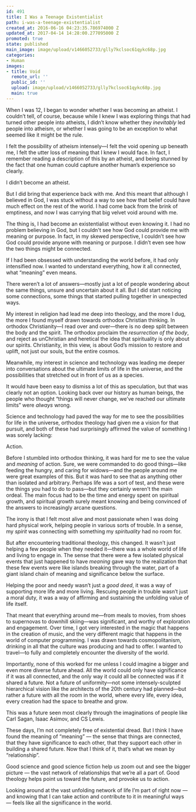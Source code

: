 ```yaml
---
id: 491
title: I Was a Teenage Existentialist
path: i-was-a-teenage-existentialist
created_at: 2016-06-16 04:23:35.786974000 Z
updated_at: 2017-04-14 14:28:00.277095000 Z
promoted: true
state: published
main_image: image/upload/v1466052733/glly7kclsoc61qykc68p.jpg
categories:
- Human
images:
- title: Void
  remote_url: ''
  public_id: ''
  upload: image/upload/v1466052733/glly7kclsoc61qykc68p.jpg
  main: true
---
```

When I was 12, I began to wonder whether I was becoming an atheist. I couldn’t tell, of course, because while I knew I was exploring things that had turned other people into atheists, I didn’t know whether they *inevitably* led people into atheism, or whether I was going to be an exception to what seemed like it might be the rule.

I felt the possibility of atheism intensely—I felt the void opening up beneath me, I felt the utter loss of meaning that I knew I would face. In fact, I remember reading a description of this by an atheist, and being stunned by the fact that one human could capture another human’s experience so clearly. 

I didn’t become an atheist. 

But I did bring that experience back with me. And this meant that although I believed in God, I was stuck without a way to see how that belief could have much effect on the rest of the world. I had come back from the brink of emptiness, and now I was carrying that big velvet void around with me. 

The thing is, I had become an existentialist without even knowing it. I had no problem believing in God, but I couldn't see how God could provide me with meaning or purpose. In fact, in my skewed perspective, I couldn’t see how God could provide anyone with meaning or purpose. I didn’t even see how the two things might be connected.

If I had been obsessed with understanding the world before, it had only intensified now. I wanted to understand everything, how it all connected, what “meaning” even means. 

There weren’t a lot of answers—mostly just a lot of people wondering about the same things, unsure and uncertain about it all. But I did start noticing some connections, some things that started pulling together in unexpected ways. 

My interest in religion had lead me deep into theology, and the more I dug, the more I found myself drawn towards orthodox Christian thinking. In orthodox Christianity—I read over and over—there is no deep split between the body and the spirit. The orthodox proclaim the *resurrection of the body*,  and reject as unChristian and heretical the idea that spirituality is only about our spirits. Christianity, in this view, is about God’s mission to restore and uplift, not just our souls, but the entire cosmos.

Meanwhile, my interest in science and technology was leading me deeper into conversations about the ultimate limits of life in the universe, and the possibilities that stretched out in front of us as a species. 

It would have been easy to dismiss a lot of this as speculation, but that was clearly not an option. Looking back over our history as human beings, the people who thought “things will never change, we’ve reached our ultimate limits” were *always* wrong.

Science and technology had paved the way for me to see the possibilities for life in the universe, orthodox theology had given me a vision for that pursuit, and both of these had surprisingly affirmed the value of something I was sorely lacking:

Action.

Before I stumbled into orthodox thinking, it was hard for me to see the value and *meaning* of action. Sure, we were commanded to do good things—like feeding the hungry, and caring for widows—and the people around me were great examples of this. But it was hard to see that as anything other than isolated and arbitrary. Perhaps life was a sort of test, and these were the things you had to do to pass—but they certainly weren’t the main ordeal. The main focus had to be the time and energy spent on spiritual growth, and spiritual growth surely meant knowing and being convinced of the answers to increasingly arcane questions.

The irony is that I felt most alive and most passionate when I was doing hard physical work, helping people in various sorts of trouble. In a sense, my *spirit* was connecting with something my *spirituality* had no room for.

But after encountering traditional theology, this changed. It wasn’t just helping a few people when they needed it—there was a whole world of life and living to engage in. The sense that there were a few isolated physical events that just happened to have *meaning* gave way to the realization that these few events were like islands breaking through the water, part of a giant island chain of meaning and significance below the surface.

Helping the poor and needy wasn’t just a *good deed*, it was a way of supporting more life and more living. Rescuing people in trouble wasn’t just a moral duty, it was a way of affirming and sustaining the unfolding value of life itself.

That meant that everything around me—from meals to movies, from shoes to supernovas to downhill skiing—was significant, and worthy of exploration and engagement. Over time, I got very interested in the magic that happens in the creation of music, and the very different magic that happens in the world of computer programming. I was drawn towards cosmopolitanism, drinking in all that the culture was producing and had to offer. I wanted to travel—to fully and completely encounter the diversity of the world.

Importantly, none of this worked for me unless I could imagine a bigger and even more diverse future ahead. All the world could only have significance if it was all connected, and the only way it could all be connected was if it shared a future. Not a future of uniformity—not some intensely-sculpted hierarchical vision like the architects of the 20th century had planned—but rather a future with all the room in the world, where every life, every idea, every creation had the space to breathe and grow.

This was a future seen most clearly through the imaginations of people like Carl Sagan, Isaac Asimov, and CS Lewis. 

These days, I’m not completely free of existential dread. But I think I have found the meaning of “meaning” — the sense that things are connected, that they have significance to each other, that they support each other in building a shared future. Now that I think of it, that’s what we mean by “relationship”. 

Good science and good science fiction help us zoom out and see the bigger picture — the vast network of relationships that we’re all a part of. Good theology helps point us toward the future, and provoke us to action. 

Looking around at the vast unfolding network of life I’m part of right now — and knowing that I can take action and contribute to it in meaningful ways — feels like all the significance in the world.
